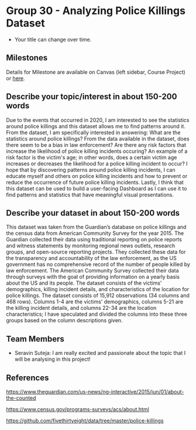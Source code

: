 # Group 30 - Analyzing Police Killings Dataset

- Your title can change over time.

## Milestones

Details for Milestone are available on Canvas (left sidebar, Course Project) or [here](https://firas.moosvi.com/courses/data301/project/milestone01.html).

## Describe your topic/interest in about 150-200 words

Due to the events that occurred in 2020, I am interested to see the statistics around police killings and this dataset allows me to find patterns around it. From the dataset, I am specifically interested in answering: What are the statistics around police killings? From the data available in the dataset, does there seem to be a bias in law enforcement? Are there any risk factors that increase the likelihood of  police killing incidents occuring? An example of a risk factor is the victim's age; in other words, does a certain victim age increases or decreases the likelihood for a police killing incident to occur? I hope that by discovering patterns around police killing incidents, I can educate myself and others on police killing incidents and how to prevent or reduce the occurrence of future police killing incidents. Lastly, I think that this dataset can be used to build a user-facing Dashboard as I can use it to find patterns and statistics that have meaningful visual presentations.


## Describe your dataset in about 150-200 words

This dataset was taken from the Guardian’s database on police killings and the census data from American Community Survey for the year 2015. The Guardian collected their data using traditional reporting on police reports and witness statements by monitoring regional news outlets, research groups, and open-source reporting projects. They collected these data for the transparency and accountability of the law enforcement, as the US government has no comprehensive record of the number of people killed by law enforcement. The American Community Survey collected their data through surveys with the goal of providing information on a yearly basis about the US and its people. The dataset consists of the victims' demographics, killing incident details, and characteristics of the location for police killings. The dataset consists of 15,912 observations (34 columns and 468 rows). Columns 1-4 are the victims' demographics, columns 5-21 are the killing incident details, and columns 22-34 are the location characteristics; I have speculated and divided the columns into these three groups based on the column descriptions given.

## Team Members

- Seravin Suteja: I am really excited and passionate about the topic that I will be analysing in this project!

## References
https://www.theguardian.com/us-news/ng-interactive/2015/jun/01/about-the-counted

https://www.census.gov/programs-surveys/acs/about.html

https://github.com/fivethirtyeight/data/tree/master/police-killings
